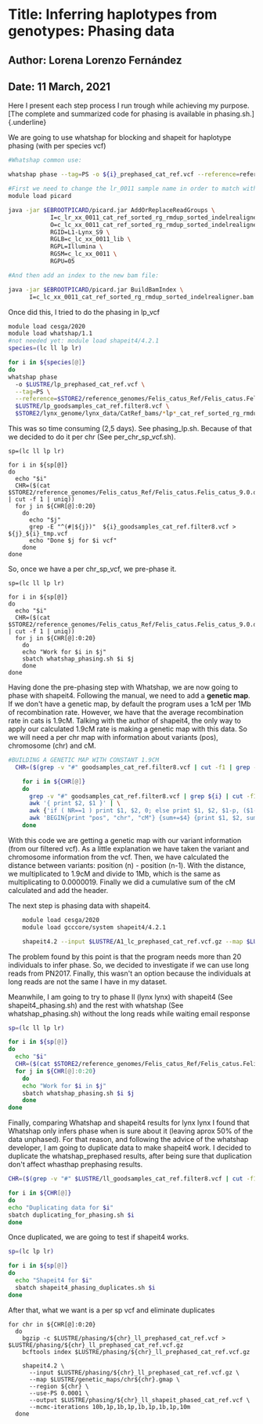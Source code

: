 # Title: Inferring haplotypes from genotypes: Phasing data

## Author: Lorena Lorenzo Fernández

## Date: 11 March, 2021

Here I present each step process I run trough while achieving my purpose. [The complete and summarized code for phasing is available in phasing.sh.]{.underline}

We are going to use whatshap for blocking and shapeit for haplotype phasing (with per species vcf)

``` bash
#Whatshap common use:

whatshap phase --tag=PS -o ${i}_prephased_cat_ref.vcf --reference=reference.fasta ${i}_goodsamples_cat_ref.filter8.vcf input.bam

#First we need to change the lr_0011 sample name in order to match with vcf header (bf using whatshap)
module load picard

java -jar $EBROOTPICARD/picard.jar AddOrReplaceReadGroups \
            I=c_lr_xx_0011_cat_ref_sorted_rg_rmdup_sorted_indelrealigner.bam \
            O=c_lc_xx_0011_cat_ref_sorted_rg_rmdup_sorted_indelrealigner.bam \
            RGID=L1-Lynx_S9 \
            RGLB=c_lc_xx_0011_lib \
            RGPL=Illumina \
            RGSM=c_lc_xx_0011 \
            RGPU=05

#And then add an index to the new bam file:

java -jar $EBROOTPICARD/picard.jar BuildBamIndex \
      I=c_lc_xx_0011_cat_ref_sorted_rg_rmdup_sorted_indelrealigner.bam
```

Once did this, I tried to do the phasing in lp_vcf

``` bash
module load cesga/2020
module load whatshap/1.1
#not needed yet: module load shapeit4/4.2.1
species=(lc ll lp lr)

for i in ${species[@]}
do
whatshap phase
  -o $LUSTRE/lp_prephased_cat_ref.vcf \
  --tag=PS \
  --reference=$STORE2/reference_genomes/Felis_catus_Ref/Felis_catus.Felis_catus_9.0.dna.toplevel.fa \
  $LUSTRE/lp_goodsamples_cat_ref.filter8.vcf \
  $STORE2/lynx_genome/lynx_data/CatRef_bams/*lp*_cat_ref_sorted_rg_rmdup_sorted_indelrealigner.bam
```

This was so time consuming (2,5 days). See phasing_lp.sh. Because of that we decided to do it per chr (See per_chr_sp_vcf.sh).

    sp=(lc ll lp lr)

    for i in ${sp[@]}
    do
      echo "$i"
      CHR=($(cat $STORE2/reference_genomes/Felis_catus_Ref/Felis_catus.Felis_catus_9.0.dna.toplevel.fa.fai | cut -f 1 | uniq))
      for j in ${CHR[@]:0:20}
        do
          echo "$j"
          grep -E "^(#|${j})"  ${i}_goodsamples_cat_ref.filter8.vcf > ${j}_${i}_tmp.vcf
          echo "Done $j for $i vcf"
        done
    done

So, once we have a per chr_sp_vcf, we pre-phase it.

    sp=(lc ll lp lr)

    for i in ${sp[@]}
    do
      echo "$i"
      CHR=($(cat $STORE2/reference_genomes/Felis_catus_Ref/Felis_catus.Felis_catus_9.0.dna.toplevel.fa.fai | cut -f 1 | uniq))
      for j in ${CHR[@]:0:20}
        do
        echo "Work for $i in $j"
        sbatch whatshap_phasing.sh $i $j
        done
    done

Having done the pre-phasing step with Whatshap, we are now going to phase with shapeit4. Following the manual, we need to add a **genetic map**. If we don't have a genetic map, by default the program uses a 1cM per 1Mb of recombination rate. However, we have that the average recombination rate in cats is 1.9cM. Talking with the author of shapeit4, the only way to apply our calculated 1.9cM rate is making a genetic map with this data. So we will need a per chr map with information about variants (pos), chromosome (chr) and cM.

``` bash
#BUILDING A GENETIC MAP WITH CONSTANT 1.9CM
  CHR=($(grep -v "#" goodsamples_cat_ref.filter8.vcf | cut -f1 | grep -vE "(KZ|AANG)" | uniq))

    for i in ${CHR[@]}
    do
      grep -v "#" goodsamples_cat_ref.filter8.vcf | grep ${i} | cut -f1,2 | \
      awk '{ print $2, $1 }' | \
      awk {'if ( NR==1 ) print $1, $2, 0; else print $1, $2, $1-p, ($1-p)*0.0000019; p=$1'} | \
      awk 'BEGIN{print "pos", "chr", "cM"} {sum+=$4} {print $1, $2, sum}' | tr ' ' '\t' > /home/llorenzo/chr${i}.gmap
    done
```

With this code we are getting a genetic map with our variant information (from our filtered vcf). As a little explanation we have taken the variant and chromosome information from the vcf. Then, we have calculated the distance between variants: position (n) - position (n-1). With the distance, we multiplicated to 1.9cM and divide to 1Mb, which is the same as multiplicating to 0.0000019. Finally we did a cumulative sum of the cM calculated and add the header.

The next step is phasing data with shapeit4.

``` bash
    module load cesga/2020
    module load gcccore/system shapeit4/4.2.1

    shapeit4.2 --input $LUSTRE/A1_lc_prephased_cat_ref.vcf.gz --map $LUSTRE/genetic_maps/chrA1.gmap --region A1 --use-PS 0.0001 --output $LUSTRE/A1_lc_phased_cat_ref.vcf
```

The problem found by this point is that the program needs more than 20 individuals to infer phase. So, we decided to investigate if we can use long reads from PN2017. Finally, this wasn't an option because the individuals at long reads are not the same I have in my dataset.

Meanwhile, I am going to try to phase ll (lynx lynx) with shapeit4 (See shapeit4_phasing.sh) and the rest with whatshap (See whatshap_phasing.sh) without the long reads while waiting email response

``` bash
sp=(lc ll lp lr)

for i in ${sp[@]}
do
  echo "$i"
  CHR=($(cat $STORE2/reference_genomes/Felis_catus_Ref/Felis_catus.Felis_catus_9.0.dna.toplevel.fa.fai | cut -f 1 | uniq))
  for j in ${CHR[@]:0:20}
    do
    echo "Work for $i in $j"
    sbatch whatshap_phasing.sh $i $j
    done
done
```

Finally, comparing Whatshap and shapeit4 results for lynx lynx I found that Whatshap only infers phase when is sure about it (leaving aprox 50% of the data unphased). For that reason, and following the advice of the whatshap developer, I am going to duplicate data to make shapeit4 work. I decided to duplicate the whatshap_prephased results, after being sure that duplication don't affect whasthap prephasing results.

``` bash
CHR=($(grep -v "#" $LUSTRE/ll_goodsamples_cat_ref.filter8.vcf | cut -f1 | grep -vE "(KZ|AANG)" | uniq))

for i in ${CHR[@]}
do
echo "Duplicating data for $i"
sbatch duplicating_for_phasing.sh $i
done
```

Once duplicated, we are going to test if shapeit4 works.

``` bash
sp=(lc lp lr)

for i in ${sp[@]}
do
  echo "Shapeit4 for $i"
  sbatch shapeit4_phasing_duplicates.sh $i
done  
```

After that, what we want is a per sp vcf and eliminate duplicates

```{bash}
for chr in ${CHR[@]:0:20} 
  do
    bgzip -c $LUSTRE/phasing/${chr}_ll_prephased_cat_ref.vcf > $LUSTRE/phasing/${chr}_ll_prephased_cat_ref.vcf.gz
    bcftools index $LUSTRE/phasing/${chr}_ll_prephased_cat_ref.vcf.gz
    
    shapeit4.2 \
      --input $LUSTRE/phasing/${chr}_ll_prephased_cat_ref.vcf.gz \
      --map $LUSTRE/genetic_maps/chr${chr}.gmap \
      --region ${chr} \
      --use-PS 0.0001 \
      --output $LUSTRE/phasing/${chr}_ll_shapeit_phased_cat_ref.vcf \
      --mcmc-iterations 10b,1p,1b,1p,1b,1p,1b,1p,10m
  done
```
